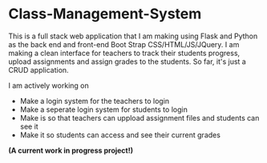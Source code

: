 # Class-Management-System
This is a full stack web application that I am making using Flask and Python as the back end and front-end Boot Strap CSS/HTML/JS/JQuery. I am making
a clean interface for teachers to track their students progress, upload assignments and assign grades to the students. So far, it's just a CRUD application.

I am actively working on


- Make a login system for the teachers to login
- Make a seperate login system for students to login
-  Make is so that teachers can uppload assignment files and students can see it
- Make it so students can access and see their current grades


**(A current work in progress project!)**
